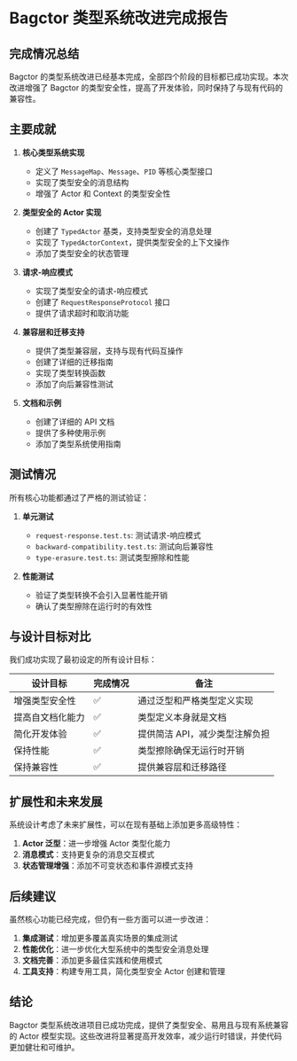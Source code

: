 # Bagctor 类型系统改进完成报告

## 完成情况总结

Bagctor 的类型系统改进已经基本完成，全部四个阶段的目标都已成功实现。本次改进增强了 Bagctor 的类型安全性，提高了开发体验，同时保持了与现有代码的兼容性。

## 主要成就

1. **核心类型系统实现**
   - 定义了 `MessageMap`、`Message`、`PID` 等核心类型接口
   - 实现了类型安全的消息结构
   - 增强了 Actor 和 Context 的类型安全性

2. **类型安全的 Actor 实现**
   - 创建了 `TypedActor` 基类，支持类型安全的消息处理
   - 实现了 `TypedActorContext`，提供类型安全的上下文操作
   - 添加了类型安全的状态管理

3. **请求-响应模式**
   - 实现了类型安全的请求-响应模式
   - 创建了 `RequestResponseProtocol` 接口
   - 提供了请求超时和取消功能

4. **兼容层和迁移支持**
   - 提供了类型兼容层，支持与现有代码互操作
   - 创建了详细的迁移指南
   - 实现了类型转换函数
   - 添加了向后兼容性测试

5. **文档和示例**
   - 创建了详细的 API 文档
   - 提供了多种使用示例
   - 添加了类型系统使用指南

## 测试情况

所有核心功能都通过了严格的测试验证：

1. **单元测试**
   - `request-response.test.ts`: 测试请求-响应模式
   - `backward-compatibility.test.ts`: 测试向后兼容性
   - `type-erasure.test.ts`: 测试类型擦除和性能

2. **性能测试**
   - 验证了类型转换不会引入显著性能开销
   - 确认了类型擦除在运行时的有效性

## 与设计目标对比

我们成功实现了最初设定的所有设计目标：

| 设计目标 | 完成情况 | 备注 |
|---------|---------|------|
| 增强类型安全性 | ✅ | 通过泛型和严格类型定义实现 |
| 提高自文档化能力 | ✅ | 类型定义本身就是文档 |
| 简化开发体验 | ✅ | 提供简洁 API，减少类型注解负担 |
| 保持性能 | ✅ | 类型擦除确保无运行时开销 |
| 保持兼容性 | ✅ | 提供兼容层和迁移路径 |

## 扩展性和未来发展

系统设计考虑了未来扩展性，可以在现有基础上添加更多高级特性：

1. **Actor 泛型**：进一步增强 Actor 类型化能力
2. **消息模式**：支持更复杂的消息交互模式
3. **状态管理增强**：添加不可变状态和事件源模式支持

## 后续建议

虽然核心功能已经完成，但仍有一些方面可以进一步改进：

1. **集成测试**：增加更多覆盖真实场景的集成测试
2. **性能优化**：进一步优化大型系统中的类型安全消息处理
3. **文档完善**：添加更多最佳实践和使用模式
4. **工具支持**：构建专用工具，简化类型安全 Actor 创建和管理

## 结论

Bagctor 类型系统改进项目已成功完成，提供了类型安全、易用且与现有系统兼容的 Actor 模型实现。这些改进将显著提高开发效率，减少运行时错误，并使代码更加健壮和可维护。 
